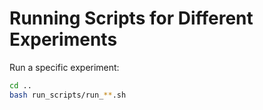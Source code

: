 # Running Scripts for Different Experiments


Run a specific experiment:
```bash
cd ..
bash run_scripts/run_**.sh
```